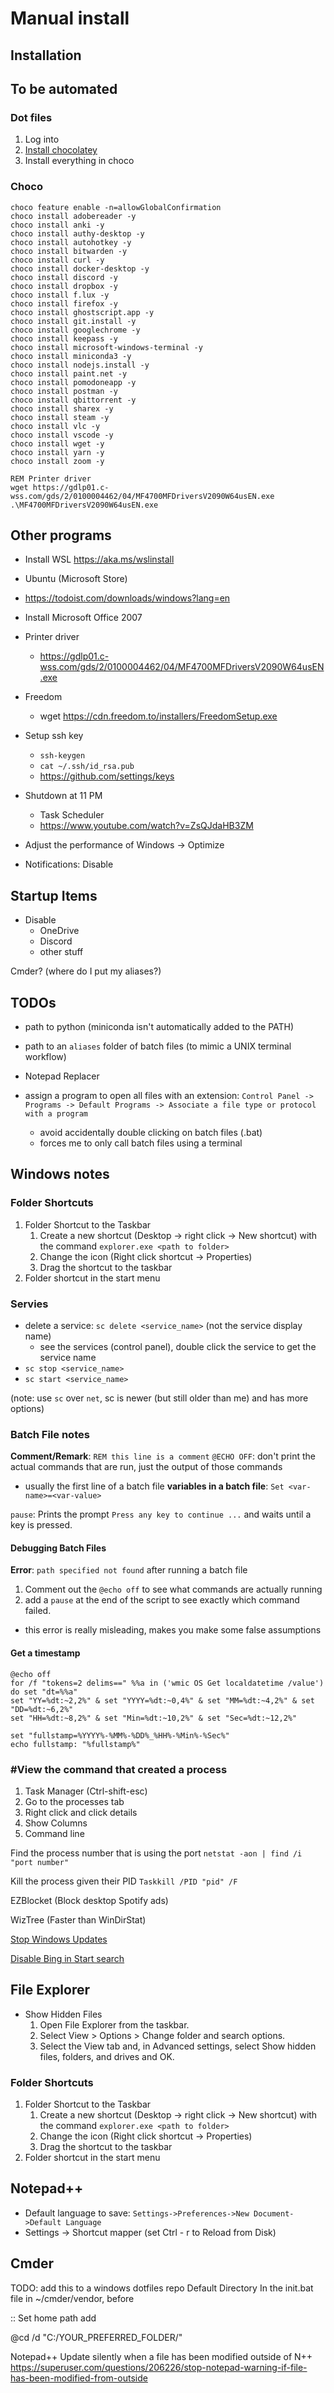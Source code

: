 # Manual install

## Installation

## To be automated
### Dot files

1. Log into
2. [Install chocolatey](https://chocolatey.org/install)
3. Install everything in choco

### Choco
```
choco feature enable -n=allowGlobalConfirmation
choco install adobereader -y
choco install anki -y
choco install authy-desktop -y
choco install autohotkey -y
choco install bitwarden -y
choco install curl -y
choco install docker-desktop -y
choco install discord -y
choco install dropbox -y
choco install f.lux -y
choco install firefox -y
choco install ghostscript.app -y
choco install git.install -y
choco install googlechrome -y
choco install keepass -y
choco install microsoft-windows-terminal -y
choco install miniconda3 -y
choco install nodejs.install -y
choco install paint.net -y
choco install pomodoneapp -y
choco install postman -y
choco install qbittorrent -y
choco install sharex -y
choco install steam -y
choco install vlc -y
choco install vscode -y
choco install wget -y
choco install yarn -y
choco install zoom -y

REM Printer driver
wget https://gdlp01.c-wss.com/gds/2/0100004462/04/MF4700MFDriversV2090W64usEN.exe
.\MF4700MFDriversV2090W64usEN.exe
```

## Other programs

- Install WSL https://aka.ms/wslinstall
- Ubuntu (Microsoft Store)
- https://todoist.com/downloads/windows?lang=en
- Install Microsoft Office 2007
- Printer driver
   - https://gdlp01.c-wss.com/gds/2/0100004462/04/MF4700MFDriversV2090W64usEN.exe 
- Freedom 
   - wget https://cdn.freedom.to/installers/FreedomSetup.exe
- Setup ssh key
   - `ssh-keygen`
   - `cat ~/.ssh/id_rsa.pub`
   - https://github.com/settings/keys

- Shutdown at 11 PM
   - Task Scheduler
   - https://www.youtube.com/watch?v=ZsQJdaHB3ZM
- Adjust the performance of Windows -> Optimize
- Notifications: Disable
## Startup Items

- Disable
   - OneDrive
   - Discord
   - other stuff
 
Cmder? 
(where do I put my aliases?)

## TODOs
- path to python (miniconda isn't automatically added to the PATH)



- path to an `aliases` folder of batch files (to mimic a UNIX terminal workflow)

- Notepad Replacer
- assign a program to open all files with an extension: `Control Panel -> Programs -> Default Programs -> Associate a file type or protocol with a program`
    - avoid accidentally double clicking on batch files (.bat)
    - forces me to only call batch files using a terminal

## Windows notes

### Folder Shortcuts
1. Folder Shortcut to the Taskbar
    1. Create a new shortcut (Desktop -> right click -> New shortcut) with the command `explorer.exe <path to folder>`
    2. Change the icon (Right click shortcut -> Properties)
    3. Drag the shortcut to the taskbar
2. Folder shortcut in the start menu

### Servies
- delete a service: `sc delete <service_name>` (not the service display name)
    - see the services (control panel), double click the service to get the service name
- `sc stop <service_name>`
- `sc start <service_name>`

(note: use `sc` over `net`, sc is newer (but still older than me) and has more options)

### Batch File notes
**Comment/Remark**: `REM this line is a comment`
`@ECHO OFF`: don't print the actual commands that are run, just the output of those commands
- usually the first line of a batch file
**variables in a batch file**: `Set <var-name>=<var-value>`

`pause`: Prints the prompt `Press any key to continue ...` and waits until a key is pressed.

#### Debugging Batch Files
**Error**: `path specified not found` after running a batch file
1. Comment out the `@echo off` to see what commands are actually running
2. add a `pause` at the end of the script to see exactly which command failed.
- this error is really misleading, makes you make some false assumptions

#### Get a timestamp
```batch
@echo off
for /f "tokens=2 delims==" %%a in ('wmic OS Get localdatetime /value') do set "dt=%%a"
set "YY=%dt:~2,2%" & set "YYYY=%dt:~0,4%" & set "MM=%dt:~4,2%" & set "DD=%dt:~6,2%"
set "HH=%dt:~8,2%" & set "Min=%dt:~10,2%" & set "Sec=%dt:~12,2%"

set "fullstamp=%YYYY%-%MM%-%DD%_%HH%-%Min%-%Sec%"
echo fullstamp: "%fullstamp%"
```

### #View the command that created a process
1. Task Manager (Ctrl-shift-esc)
2. Go to the processes tab
3. Right click and click details
4. Show Columns
5. Command line

Find the process number that is using the port
`netstat -aon | find /i "port number"`

Kill the process given their PID
`Taskkill /PID "pid" /F`

EZBlocket (Block desktop Spotify ads)

WizTree (Faster than WinDirStat)

[Stop Windows Updates](https://www.majorgeeks.com/files/details/stopupdates10.html)

[Disable Bing in Start search](https://www.howtogeek.com/224159/how-to-disable-bing-in-the-windows-10-start-menu/)

## File Explorer
* Show Hidden Files
   1. Open File Explorer from the taskbar. 
   2. Select View > Options > Change folder and search options.
   3. Select the View tab and, in Advanced settings, select Show hidden files, folders, and drives and OK.
### Folder Shortcuts
1. Folder Shortcut to the Taskbar
    1. Create a new shortcut (Desktop -> right click -> New shortcut) with the command `explorer.exe <path to folder>`
    2. Change the icon (Right click shortcut -> Properties)
    3. Drag the shortcut to the taskbar
2. Folder shortcut in the start menu

## Notepad++
* Default language to save: `Settings->Preferences->New Document->Default Language`
* Settings -> Shortcut mapper (set Ctrl - r to Reload from Disk)

## Cmder
TODO: add this to a windows dotfiles repo
Default Directory
In the init.bat file in ~/cmder/vendor, before

:: Set home path
add

@cd /d "C:/YOUR_PREFERRED_FOLDER/"

Notepad++
Update silently when a file has been modified outside of N++
https://superuser.com/questions/206226/stop-notepad-warning-if-file-has-been-modified-from-outside
